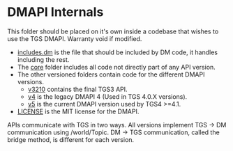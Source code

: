 # DMAPI Internals

This folder should be placed on it's own inside a codebase that wishes to use the TGS DMAPI. Warranty void if modified.

- [includes.dm](./includes.dm) is the file that should be included by DM code, it handles including the rest.
- The [core](./core) folder includes all code not directly part of any API version.
- The other versioned folders contain code for the different DMAPI versions.
    - [v3210](./v3210) contains the final TGS3 API.
    - [v4](./v4) is the legacy DMAPI 4 (Used in TGS 4.0.X versions).
    - [v5](./v5) is the current DMAPI version used by TGS4 >=4.1.
- [LICENSE](./LICENSE) is the MIT license for the DMAPI.

APIs communicate with TGS in two ways. All versions implement TGS -> DM communication using /world/Topic. DM -> TGS communication, called the bridge method, is different for each version.
